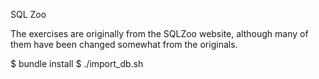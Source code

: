 SQL Zoo

The exercises are originally from the SQLZoo website, although many of them have been changed somewhat from the originals.

$ bundle install
$ ./import_db.sh
